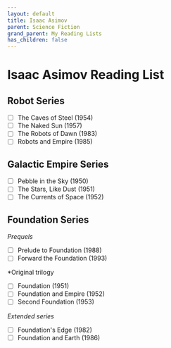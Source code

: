 ```yaml
---
layout: default
title: Isaac Asimov
parent: Science Fiction
grand_parent: My Reading Lists
has_children: false
---
```

# Isaac Asimov Reading List

## Robot Series
- [ ] The Caves of Steel (1954)
- [ ] The Naked Sun (1957)
- [ ] The Robots of Dawn (1983)
- [ ] Robots and Empire (1985)

## Galactic Empire Series
- [ ] Pebble in the Sky (1950)
- [ ] The Stars, Like Dust (1951)
- [ ] The Currents of Space (1952)

## Foundation Series
*Prequels*
- [ ] Prelude to Foundation (1988)
- [ ] Forward the Foundation (1993)

*Original trilogy
- [ ] Foundation (1951)
- [ ] Foundation and Empire (1952)
- [ ] Second Foundation (1953)

*Extended series*
- [ ] Foundation's Edge (1982)
- [ ] Foundation and Earth (1986)
